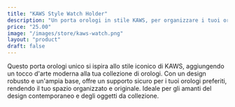 ```yaml
---
title: "KAWS Style Watch Holder"
description: "Un porta orologi in stile KAWS, per organizzare i tuoi orologi con un tocco artistico."
price: "25.00"
image: "/images/store/kaws-watch.png"
layout: "product"
draft: false
---
```

Questo porta orologi unico si ispira allo stile iconico di KAWS, aggiungendo un tocco d'arte moderna alla tua collezione di orologi. Con un design robusto e un'ampia base, offre un supporto sicuro per i tuoi orologi preferiti, rendendo il tuo spazio organizzato e originale. Ideale per gli amanti del design contemporaneo e degli oggetti da collezione.
